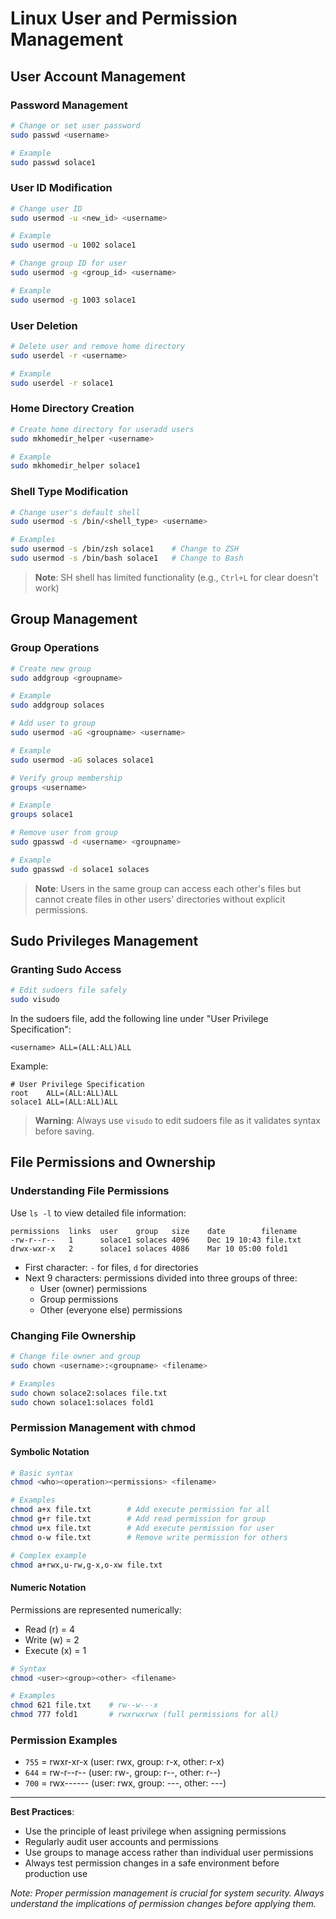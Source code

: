 # Linux User and Permission Management

## User Account Management

### Password Management
```bash
# Change or set user password
sudo passwd <username>

# Example
sudo passwd solace1
```

### User ID Modification
```bash
# Change user ID
sudo usermod -u <new_id> <username>

# Example
sudo usermod -u 1002 solace1

# Change group ID for user
sudo usermod -g <group_id> <username>

# Example
sudo usermod -g 1003 solace1
```

### User Deletion
```bash
# Delete user and remove home directory
sudo userdel -r <username>

# Example
sudo userdel -r solace1
```

### Home Directory Creation
```bash
# Create home directory for useradd users
sudo mkhomedir_helper <username>

# Example
sudo mkhomedir_helper solace1
```

### Shell Type Modification
```bash
# Change user's default shell
sudo usermod -s /bin/<shell_type> <username>

# Examples
sudo usermod -s /bin/zsh solace1    # Change to ZSH
sudo usermod -s /bin/bash solace1   # Change to Bash
```

> **Note**: SH shell has limited functionality (e.g., `Ctrl+L` for clear doesn't work)

## Group Management

### Group Operations
```bash
# Create new group
sudo addgroup <groupname>

# Example
sudo addgroup solaces

# Add user to group
sudo usermod -aG <groupname> <username>

# Example
sudo usermod -aG solaces solace1

# Verify group membership
groups <username>

# Example
groups solace1

# Remove user from group
sudo gpasswd -d <username> <groupname>

# Example
sudo gpasswd -d solace1 solaces
```

> **Note**: Users in the same group can access each other's files but cannot create files in other users' directories without explicit permissions.

## Sudo Privileges Management

### Granting Sudo Access
```bash
# Edit sudoers file safely
sudo visudo
```

In the sudoers file, add the following line under "User Privilege Specification":
```
<username> ALL=(ALL:ALL)ALL
```

Example:
```
# User Privilege Specification
root    ALL=(ALL:ALL)ALL
solace1 ALL=(ALL:ALL)ALL
```

> **Warning**: Always use `visudo` to edit sudoers file as it validates syntax before saving.

## File Permissions and Ownership

### Understanding File Permissions
Use `ls -l` to view detailed file information:

```
permissions  links  user    group   size    date        filename
-rw-r--r--   1      solace1 solaces 4096    Dec 19 10:43 file.txt
drwx-wxr-x   2      solace1 solaces 4086    Mar 10 05:00 fold1
```

- First character: `-` for files, `d` for directories
- Next 9 characters: permissions divided into three groups of three:
  - User (owner) permissions
  - Group permissions  
  - Other (everyone else) permissions

### Changing File Ownership
```bash
# Change file owner and group
sudo chown <username>:<groupname> <filename>

# Examples
sudo chown solace2:solaces file.txt
sudo chown solace1:solaces fold1
```

### Permission Management with chmod

#### Symbolic Notation
```bash
# Basic syntax
chmod <who><operation><permissions> <filename>

# Examples
chmod a+x file.txt        # Add execute permission for all
chmod g+r file.txt        # Add read permission for group
chmod u+x file.txt        # Add execute permission for user
chmod o-w file.txt        # Remove write permission for others

# Complex example
chmod a+rwx,u-rw,g-x,o-xw file.txt
```

#### Numeric Notation
Permissions are represented numerically:
- Read (r) = 4
- Write (w) = 2  
- Execute (x) = 1

```bash
# Syntax
chmod <user><group><other> <filename>

# Examples
chmod 621 file.txt    # rw--w---x
chmod 777 fold1       # rwxrwxrwx (full permissions for all)
```

### Permission Examples
- `755` = rwxr-xr-x (user: rwx, group: r-x, other: r-x)
- `644` = rw-r--r-- (user: rw-, group: r--, other: r--)
- `700` = rwx------ (user: rwx, group: ---, other: ---)

---

**Best Practices**:
- Use the principle of least privilege when assigning permissions
- Regularly audit user accounts and permissions
- Use groups to manage access rather than individual user permissions
- Always test permission changes in a safe environment before production use

*Note: Proper permission management is crucial for system security. Always understand the implications of permission changes before applying them.*

